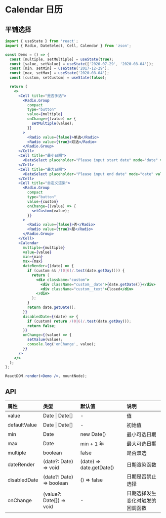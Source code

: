 # Calendar 日历

## 平铺选择

```jsx
import { useState } from 'react';
import { Radio, DateSelect, Cell, Calendar } from 'zson';

const Demo = () => {
  const [multiple, setMultiple] = useState(true);
  const [value, setValue] = useState(['2020-07-29', '2020-08-04']);
  const [min, setMin] = useState('2017-12-29');
  const [max, setMax] = useState('2020-08-04');
  const [custom, setCustom] = useState(false);

  return (
    <>
      <Cell title="是否多选">
        <Radio.Group
          compact
          type="button"
          value={multiple}
          onChange={(value) => {
            setMultiple(value);
          }}
        >
          <Radio value={false}>单选</Radio>
          <Radio value={true}>双选</Radio>
        </Radio.Group>
      </Cell>
      <Cell title="最小日期">
        <DateSelect placeholder="Please input start date" mode="date" value={min} onOk={setMin} />
      </Cell>
      <Cell title="最大日期">
        <DateSelect placeholder="Please input end date" mode="date" value={max} onOk={setMax} />
      </Cell>
      <Cell title="自定义渲染">
        <Radio.Group
          compact
          type="button"
          value={custom}
          onChange={(value) => {
            setCustom(value);
          }}
        >
          <Radio value={false}>否</Radio>
          <Radio value={true}>是</Radio>
        </Radio.Group>
      </Cell>
      <Calendar
        multiple={multiple}
        value={value}
        min={min}
        max={max}
        dateRender={(date) => {
          if (custom && /(0|6)/.test(date.getDay())) {
            return (
              <div className="custom">
                <div className="custom__date">{date.getDate()}</div>
                <div className="custom__text">Closed</div>
              </div>
            );
          }
          return date.getDate();
        }}
        disabledDate={(date) => {
          if (custom) return /(0|6)/.test(date.getDay());
          return false;
        }}
        onChange={(value) => {
          setValue(value);
          console.log('onChange', value);
        }}
      />
    </>
  );
};

ReactDOM.render(<Demo />, mountNode);
```

## API

| 属性         | 类型                     | 默认值                   | 说明                             |
| :----------- | :----------------------- | :----------------------- | :------------------------------- |
| value        | Date \| Date[]           | -                        | 值                               |
| defaultValue | Date \| Date[]           | -                        | 初始值                           |
| min          | Date                     | new Date()               | 最小可选日期                     |
| max          | Date                     | min + 1 年               | 最大可选日期                     |
| multiple     | boolean                  | false                    | 是否双选                         |
| dateRender   | (date?: Date) => void    | (date) => date.getDate() | 日期渲染函数                     |
| disabledDate | (date?: Date) => boolean | () => false              | 日期是否禁止选择                 |
| onChange     | (value?: Date[]) => void | -                        | 日期选择发生变化时触发的回调函数 |
